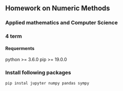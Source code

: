 ## Homework on Numeric Methods
### Applied mathematics and Computer Science
### 4 term

#### Requerments
python >= 3.6.0
pip >= 19.0.0

### Install following packages
```
pip instal jupyter numpy pandas sympy
```

 
